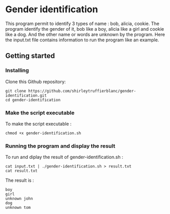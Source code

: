 # Gender identification
This program permit to identify 3 types of name : bob, alicia, cookie. The program identify the gender of it, bob like a boy, alicia like a girl and cookie like a dog. And the other name or words are unknown by the program.
Here the input.txt file contains information to run the program like an example.

## Getting started
### Installing 

Clone this Github repository:
```
git clone https://github.com/shirleytruffierblanc/gender-identification.git
cd gender-identification
```
### Make the script executable

To make the script executable :
```
chmod +x gender-identification.sh
```
### Running the program and display the result

To run and diplay the result of gender-identification.sh :

```
cat input.txt | ./gender-identification.sh > result.txt
cat result.txt
```
The result is : 
```
boy
girl
unknown john
dog
unknown tom

```

